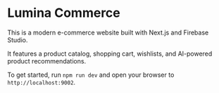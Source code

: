 # Lumina Commerce

This is a modern e-commerce website built with Next.js and Firebase Studio.

It features a product catalog, shopping cart, wishlists, and AI-powered product recommendations.

To get started, run `npm run dev` and open your browser to `http://localhost:9002`.
